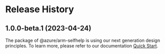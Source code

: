 # Release History
    
## 1.0.0-beta.1 (2023-04-24)

The package of @azure/arm-selfhelp is using our next generation design principles. To learn more, please refer to our documentation [Quick Start](https://aka.ms/js-track2-quickstart).

